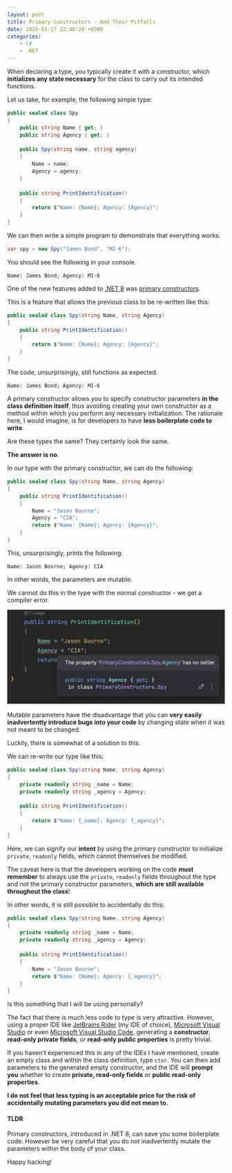 ```yaml
---
layout: post
title: Primary Constructors - And Their Pitfalls
date: 2025-01-17 22:40:20 +0300
categories:
    - C#
    - .NET
---
```


When declaring a type, you typically create it with a constructor, which **initializes any state necessary** for the class to carry out its intended functions.

Let us take, for example, the following simple type:

```c#
public sealed class Spy
{
    public string Name { get; }
    public string Agency { get; }

    public Spy(string name, string agency)
    {
        Name = name;
        Agency = agency;
    }

    public string PrintIdentification()
    {
        return $"Name: {Name}; Agency: {Agency}";
    }
}
```

We can then write a simple program to demonstrate that everything works.

```c#
var spy = new Spy("James Bond", "MI-6");
```

You should see the following in your console.

```plaintext
Name: James Bond; Agency: MI-6
```

One of the new features added to [.NET 8](https://learn.microsoft.com/en-us/dotnet/core/whats-new/dotnet-8/overview) was [primary constructors](https://learn.microsoft.com/en-us/dotnet/csharp/language-reference/proposals/csharp-12.0/primary-constructors).

This is a feature that allows the previous class to be re-written like this:

```c#
public sealed class Spy(string Name, string Agency)
{
    public string PrintIdentification()
    {
        return $"Name: {Name}; Agency: {Agency}";
    }
}
```

The code, unsurprisingly, still functions as expected.

```plaintext
Name: James Bond; Agency: MI-6
```

A primary constructor allows you to specify constructor parameters **in the class definition itself**, thus avoiding creating your own constructor as a method within which you perform any necessary initialization. The rationale here, I would imagine, is for developers to have **less boilerplate code to write**.

Are these types the same? They certainly look the same.

**The answer is no**.

In our type with the primary constructor, we can do the following:

```c#
public sealed class Spy(string Name, string Agency)
{
    public string PrintIdentification()
    {
        Name = "Jason Bourne";
        Agency = "CIA";
        return $"Name: {Name}; Agency: {Agency}";
    }
}
```

This, unsurprisingly, prints the following:

```plaintext
Name: Jason Bourne; Agency: CIA
```

In other words, the parameters are mutable.

We cannot do this in the type with the normal constructor - we get a compiler error.

![PrimaryConstructor](../images/2025/01/PrimaryConstructor.png)

Mutable parameters have the disadvantage that you can **very easily inadvertently introduce bugs into your code** by changing state when it was not meant to be changed.

Luckily, there is somewhat of a solution to this.

We can re-write our type like this:

```c#
public sealed class Spy(string Name, string Agency)
{
    private readonly string _name = Name;
    private readonly string _agency = Agency;

    public string PrintIdentification()
    {
        return $"Name: {_name}; Agency: {_agency}";
    }
}
```

Here, we can signify our **intent** by using the primary constructor to initialize `private`, `readonly` fields, which cannot themselves be modified.

The caveat here is that the developers working on the code **must remember** to always use the `private`, `readonly` fields throughout the type and not the primary constructor parameters, **which are still available throughout the class**!

In other words, it is still possible to accidentally do this:

```c#
public sealed class Spy(string Name, string Agency)
{
    private readonly string _name = Name;
    private readonly string _agency = Agency;

    public string PrintIdentification()
    {
        Name = "Jason Bourne";
        return $"Name: {Name}; Agency: {_agency}";
    }
}
```

Is this something that I will be using personally?

The fact that there is much less code to type is very attractive. However, using a proper IDE like [JetBrains Rider](https://www.jetbrains.com/rider/) (my IDE of choice), [Microsoft Visual Studio](https://visualstudio.microsoft.com) or even [Microsoft Visual Studio Code](https://code.visualstudio.com), generating a **constructor**, **read-only private fields**, or **read-only public properties** is pretty trivial.

If you haven't experienced this in any of the IDEs I have mentioned, create an empty class and within the class definition, type `ctor`. You can then add parameters to the generated empty constructor, and the IDE will **prompt you** whether to create **private, read-only fields** or **public read-only properties**.

**I do not feel that less typing is an acceptable price for the risk of accidentally mutating parameters you did not mean to.**

#### TLDR

Primary constructors, introduced in .NET 8, can save you some boilerplate code. However be very careful that you do not inadvertently mutate the parameters within the body of your class.

Happy hacking!
